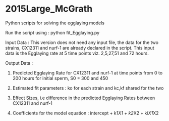 # 2015Large_McGrath
Python scripts for solving the egglaying models

Run the script using : python fit_Egglaying.py 

Input Data : This version does not need any input file, the data for the two strains, CX12311 and nurf-1 are already declared
in the script. This input data is the Egglaying rate at 5 time points viz. 2,5,27,51 and 72 hours. 

Output Data : 

1. Predicted Egglaying Rate for CX12311 and nurf-1 at time points from 0 to 200 hours for initial sperm, S0 = 300 and 450

2. Estimated fit parameters : ko for each strain and kc,kf shared for the two

3. Effect Sizes, i.e difference in the predicted Egglaying Rates between CX12311 and nurf-1

4. Coefficients for the model equation : intercept + k1*X1 + k2*X2 + ki*X1*X2
